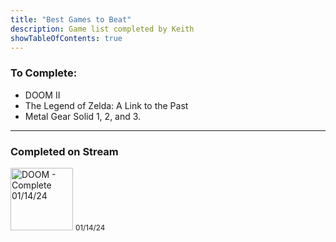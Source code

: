```yaml
---
title: "Best Games to Beat"
description: Game list completed by Keith
showTableOfContents: true
---
```

### To Complete:
- DOOM II
- The Legend of Zelda: A Link to the Past
- Metal Gear Solid 1, 2, and 3.

<hr>


### Completed on Stream
<img src="https://images.igdb.com/igdb/image/upload/t_cover_big/co6vy6.png" alt="DOOM - Complete 01/14/24" width="100"/>
<small>01/14/24</small>




